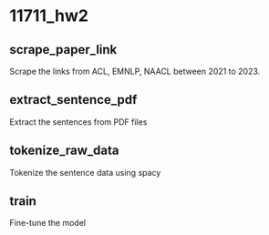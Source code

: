 # 11711_hw2

## scrape_paper_link
Scrape the links from ACL, EMNLP, NAACL between 2021 to 2023.

## extract_sentence_pdf
Extract the sentences from PDF files

## tokenize_raw_data
Tokenize the sentence data using spacy

## train
Fine-tune the model
